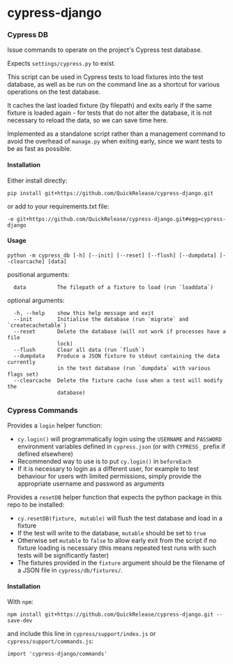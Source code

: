 # cypress-django
### Cypress DB

Issue commands to operate on the project's Cypress test database.

Expects `settings/cypress.py` to exist.

This script can be used in Cypress tests to load fixtures into the test database,
as well as be run on the command line as a shortcut for various operations on the
test database.

It caches the last loaded fixture (by filepath) and exits early if the same fixture
is loaded again - for tests that do not alter the database, it is not necessary to
reload the data, so we can save time here.

Implemented as a standalone script rather than a management command to avoid the
overhead of `manage.py` when exiting early, since we want tests to be as fast as
possible.

#### Installation
Either install directly:

```
pip install git+https://github.com/QuickRelease/cypress-django.git
```

or add to your requirements.txt file:

```
-e git+https://github.com/QuickRelease/cypress-django.git#egg=cypress-django
```

#### Usage

```
python -m cypress_db [-h] [--init] [--reset] [--flush] [--dumpdata] [--clearcache] [data]
```

positional arguments:
```
  data          The filepath of a fixture to load (run `loaddata`)
```

optional arguments:
```
  -h, --help    show this help message and exit
  --init        Initialise the database (run `migrate` and `createcachetable`)
  --reset       Delete the database (will not work if processes have a file
                lock)
  --flush       Clear all data (run `flush`)
  --dumpdata    Produce a JSON fixture to stdout containing the data currently
                in the test database (run `dumpdata` with various flags set)
  --clearcache  Delete the fixture cache (use when a test will modify the
                database)
```

### Cypress Commands

Provides a `login` helper function:
- `cy.login()` will programmatically login using the `USERNAME` and `PASSWORD` environment
variables defined in `cypress.json` (or with `CYPRESS_` prefix if defined elsewhere)
- Recommended way to use is to put `cy.login()` in `beforeEach`
- If it is necessary to login as a different user, for example to test behaviour for users with
limited permissions, simply provide the appropriate username and password as arguments

Provides a `resetDB` helper function that expects the python package in this repo to be
installed:
- `cy.resetDB(fixture, mutable)` will flush the test database and load in a fixture
- If the test will write to the database, `mutable` should be set to `true`
- Otherwise set `mutable` to `false` to allow early exit from the script if no fixture loading
is necessary (this means repeated test runs with such tests will be significantly faster)
- The fixtures provided in the `fixture` argument should be the filename of a JSON file in
`cypress/db/fixtures/`.

#### Installation

With `npm`:
```
npm install git+https://github.com/QuickRelease/cypress-django.git --save-dev
```

and include this line in `cypress/support/index.js` or `cypress/support/commands.js`:
```
import 'cypress-django/commands'
```
